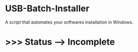 # USB-Batch-Installer

A script that automates your softwares installation in Windows.

# >>> Status --> Incomplete

